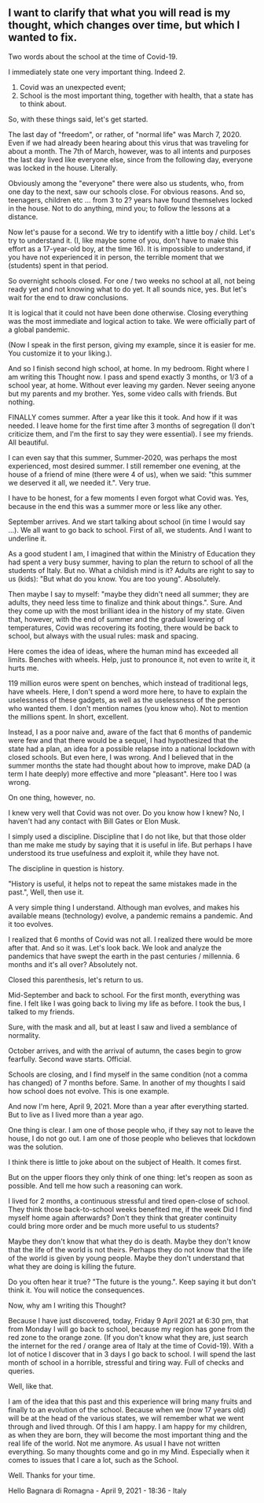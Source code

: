 
## I want to clarify that what you will read is my thought, which changes over time, but which I wanted to fix.


Two words about the school at the time of Covid-19.

I immediately state one very important thing. Indeed 2.
1) Covid was an unexpected event;
2) School is the most important thing, together with health, that a state has to think about.

So, with these things said, let's get started.

The last day of "freedom", or rather, of "normal life" was March 7, 2020. Even if we had already been hearing about this virus that was traveling for about a month.
The 7th of March, however, was to all intents and purposes the last day lived like everyone else, since from the following day, everyone was locked in the house. Literally.

Obviously among the "everyone" there were also us students, who, from one day to the next, saw our schools close. For obvious reasons.
And so, teenagers, children etc ... from 3 to 2? years have found themselves locked in the house. Not to do anything, mind you; to follow the lessons at a distance.

Now let's pause for a second. We try to identify with a little boy / child. Let's try to understand it. (I, like maybe some of you, don't have to make this effort as a 17-year-old boy, at the time 16).
It is impossible to understand, if you have not experienced it in person, the terrible moment that we (students) spent in that period.

So overnight schools closed.
For one / two weeks no school at all, not being ready yet and not knowing what to do yet.
It all sounds nice, yes. But let's wait for the end to draw conclusions.

It is logical that it could not have been done otherwise. Closing everything was the most immediate and logical action to take. We were officially part of a global pandemic.

(Now I speak in the first person, giving my example, since it is easier for me. You customize it to your liking.).

And so I finish second high school, at home. In my bedroom.
Right where I am writing this Thought now.
I pass and spend exactly 3 months, or 1/3 of a school year, at home. Without ever leaving my garden. Never seeing anyone but my parents and my brother.
Yes, some video calls with friends. But nothing.

FINALLY comes summer. After a year like this it took. And how if it was needed.
I leave home for the first time after 3 months of segregation (I don't criticize them, and I'm the first to say they were essential). I see my friends. All beautiful.

I can even say that this summer, Summer-2020, was perhaps the most experienced, most desired summer.
I still remember one evening, at the house of a friend of mine (there were 4 of us), when we said: "this summer we deserved it all, we needed it.". Very true.

I have to be honest, for a few moments I even forgot what Covid was. Yes, because in the end this was a summer more or less like any other.

September arrives. And we start talking about school (in time I would say ...). We all want to go back to school. First of all, we students. And I want to underline it.

As a good student I am, I imagined that within the Ministry of Education they had spent a very busy summer, having to plan the return to school of all the students of Italy.
But no. What a childish mind is it? Adults are right to say to us (kids): "But what do you know. You are too young". Absolutely.

Then maybe I say to myself: "maybe they didn't need all summer; they are adults, they need less time to finalize and think about things.". Sure.
And they come up with the most brilliant idea in the history of my state. Given that, however, with the end of summer and the gradual lowering of temperatures, Covid was recovering its footing,
there would be back to school, but always with the usual rules: mask and spacing.

Here comes the idea of ideas, where the human mind has exceeded all limits. Benches with wheels.
Help, just to pronounce it, not even to write it, it hurts me.

119 million euros were spent on benches, which instead of traditional legs, have wheels. Here, I don't spend a word more here,
to have to explain the uselessness of these gadgets, as well as the uselessness of the person who wanted them. I don't mention names (you know who). Not to mention the millions spent.
In short, excellent.

Instead, I as a poor naive and, aware of the fact that 6 months of pandemic were few and that there would be a sequel, I had hypothesized that the state had a plan, an idea for a possible relapse into a national lockdown with closed schools. But even here, I was wrong.
And I believed that in the summer months the state had thought about how to improve, make DAD (a term I hate deeply) more effective and more "pleasant".
Here too I was wrong.

On one thing, however, no.

I knew very well that Covid was not over. Do you know how I knew? No, I haven't had any contact with Bill Gates or Elon Musk.

I simply used a discipline. Discipline that I do not like, but that those older than me make me study by saying that it is useful in life.
But perhaps I have understood its true usefulness and exploit it, while they have not.

The discipline in question is history.

"History is useful, it helps not to repeat the same mistakes made in the past.", Well, then use it.

A very simple thing I understand. Although man evolves, and makes his available means (technology) evolve, a pandemic remains a pandemic. And it too evolves.

I realized that 6 months of Covid was not all. I realized there would be more after that. And so it was.
Let's look back. We look and analyze the pandemics that have swept the earth in the past centuries / millennia. 6 months and it's all over? Absolutely not.

Closed this parenthesis, let's return to us.

Mid-September and back to school. For the first month, everything was fine. I felt like I was going back to living my life as before. I took the bus, I talked to my friends.


Sure, with the mask and all, but at least I saw and lived a semblance of normality.

October arrives, and with the arrival of autumn, the cases begin to grow fearfully. Second wave starts. Official.

Schools are closing, and I find myself in the same condition (not a comma has changed) of 7 months before. Same. In another of my thoughts I said how school does not evolve. This is one example.

And now I'm here, April 9, 2021. More than a year after everything started. But to live as I lived more than a year ago.

One thing is clear. I am one of those people who, if they say not to leave the house, I do not go out. I am one of those people who believes that lockdown was the solution.

I think there is little to joke about on the subject of Health. It comes first.

But on the upper floors they only think of one thing: let's reopen as soon as possible. And tell me how such a reasoning can work.

I lived for 2 months, a continuous stressful and tired open-close of school. They think those back-to-school weeks benefited me, if the week
Did I find myself home again afterwards? Don't they think that greater continuity could bring more order and be much more useful to us students?

Maybe they don't know that what they do is death. Maybe they don't know that the life of the world is not theirs. Perhaps they do not know that the life of the world is given by young people.
Maybe they don't understand that what they are doing is killing the future.

Do you often hear it true? "The future is the young.". Keep saying it but don't think it. You will notice the consequences.

Now, why am I writing this Thought?

Because I have just discovered, today, Friday 9 April 2021 at 6:30 pm, that from Monday I will go back to school, because my region has gone from the red zone to the orange zone.
(If you don't know what they are, just search the internet for the red / orange area of Italy at the time of Covid-19).
With a lot of notice I discover that in 3 days I go back to school. I will spend the last month of school in a horrible, stressful and tiring way. Full of checks and queries.

Well, like that.

I am of the idea that this past and this experience will bring many fruits and finally to an evolution of the school. Because when we (now 17 years old) will be at the head of the various states,
we will remember what we went through and lived through. Of this I am happy. I am happy for my children, as when they are born, they will become the most important thing and the real life of the world.
Not me anymore.
As usual I have not written everything. So many thoughts come and go in my Mind. Especially when it comes to issues that I care a lot, such as the School.

Well. Thanks for your time.

Hello
Bagnara di Romagna - April 9, 2021 - 18:36 - Italy
